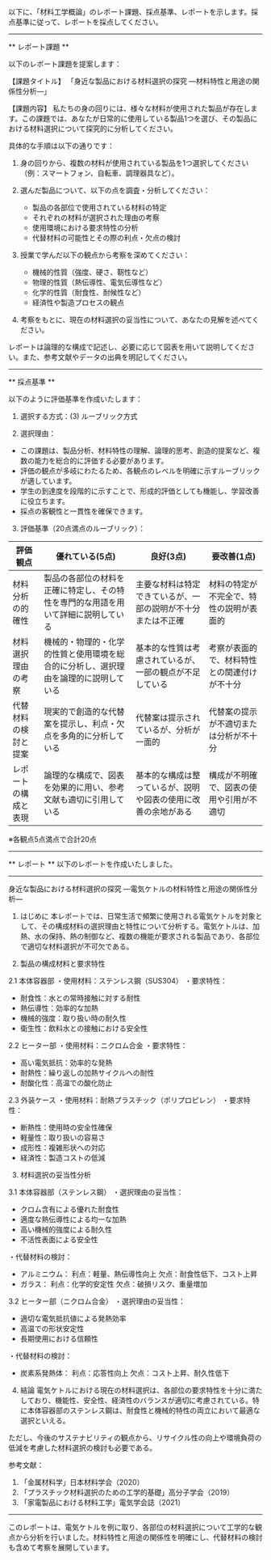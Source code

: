 以下に、「材料工学概論」のレポート課題、採点基準、レポートを示します。採点基準に従って、レポートを採点してください。

---------------------------------------
** レポート課題 **

以下のレポート課題を提案します：

【課題タイトル】
「身近な製品における材料選択の探究 ―材料特性と用途の関係性分析―」

【課題内容】
私たちの身の回りには、様々な材料が使用された製品が存在します。この課題では、あなたが日常的に使用している製品1つを選び、その製品における材料選択について探究的に分析してください。

具体的な手順は以下の通りです：

1. 身の回りから、複数の材料が使用されている製品を1つ選択してください（例：スマートフォン、自転車、調理器具など）。

2. 選んだ製品について、以下の点を調査・分析してください：
   - 製品の各部位で使用されている材料の特定
   - それぞれの材料が選択された理由の考察
   - 使用環境における要求特性の分析
   - 代替材料の可能性とその際の利点・欠点の検討

3. 授業で学んだ以下の観点から考察を深めてください：
   - 機械的性質（強度、硬さ、靭性など）
   - 物理的性質（熱伝導性、電気伝導性など）
   - 化学的性質（耐食性、耐候性など）
   - 経済性や製造プロセスの観点

4. 考察をもとに、現在の材料選択の妥当性について、あなたの見解を述べてください。

レポートは論理的な構成で記述し、必要に応じて図表を用いて説明してください。また、参考文献やデータの出典を明記してください。

---------------------------------------
** 採点基準 **

以下のように評価基準を作成いたします：

1. 選択する方式：(3) ルーブリック方式

2. 選択理由：
- この課題は、製品分析、材料特性の理解、論理的思考、創造的提案など、複数の能力を総合的に評価する必要があります。
- 評価の観点が多岐にわたるため、各観点のレベルを明確に示すルーブリックが適しています。
- 学生の到達度を段階的に示すことで、形成的評価としても機能し、学習改善に役立ちます。
- 採点の客観性と一貫性を確保できます。

3. 評価基準（20点満点のルーブリック）：

| 評価観点 | 優れている(5点) | 良好(3点) | 要改善(1点) |
|----------|----------------|-----------|------------|
| 材料分析の的確性 | 製品の各部位の材料を正確に特定し、その特性を専門的な用語を用いて詳細に説明している | 主要な材料は特定できているが、一部の説明が不十分または不正確 | 材料の特定が不完全で、特性の説明が表面的 |
| 材料選択理由の考察 | 機械的・物理的・化学的性質と使用環境を総合的に分析し、選択理由を論理的に説明している | 基本的な性質は考慮されているが、一部の観点が不足している | 考察が表面的で、材料特性との関連付けが不十分 |
| 代替材料の検討と提案 | 現実的で創造的な代替案を提示し、利点・欠点を多角的に分析している | 代替案は提示されているが、分析が一面的 | 代替案の提示が不適切または分析が不十分 |
| レポートの構成と表現 | 論理的な構成で、図表を効果的に用い、参考文献も適切に引用している | 基本的な構成は整っているが、説明や図表の使用に改善の余地がある | 構成が不明確で、図表の使用や引用が不適切 |

※各観点5点満点で合計20点

---------------------------------------
** レポート **
以下のレポートを作成いたしました。

---------------------------------------
身近な製品における材料選択の探究
―電気ケトルの材料特性と用途の関係性分析―

1. はじめに
本レポートでは、日常生活で頻繁に使用される電気ケトルを対象として、その構成材料の選択理由と特性について分析する。電気ケトルは、加熱、水の保持、熱の制御など、複数の機能が要求される製品であり、各部位で適切な材料選択が不可欠である。

2. 製品の構成材料と要求特性

2.1 本体容器部
・使用材料：ステンレス鋼（SUS304）
・要求特性：
- 耐食性：水との常時接触に対する耐性
- 熱伝導性：効率的な加熱
- 機械的強度：取り扱い時の耐久性
- 衛生性：飲料水との接触における安全性

2.2 ヒーター部
・使用材料：ニクロム合金
・要求特性：
- 高い電気抵抗：効率的な発熱
- 耐熱性：繰り返しの加熱サイクルへの耐性
- 耐酸化性：高温での酸化防止

2.3 外装ケース
・使用材料：耐熱プラスチック（ポリプロピレン）
・要求特性：
- 断熱性：使用時の安全性確保
- 軽量性：取り扱いの容易さ
- 成形性：複雑形状への対応
- 経済性：製造コストの低減

3. 材料選択の妥当性分析

3.1 本体容器部（ステンレス鋼）
・選択理由の妥当性：
- クロム含有による優れた耐食性
- 適度な熱伝導性による均一な加熱
- 高い機械的強度による耐久性
- 不活性表面による安全性

・代替材料の検討：
- アルミニウム：
  利点：軽量、熱伝導性向上
  欠点：耐食性低下、コスト上昇
- ガラス：
  利点：化学的安定性
  欠点：破損リスク、重量増加

3.2 ヒーター部（ニクロム合金）
・選択理由の妥当性：
- 適切な電気抵抗値による発熱効率
- 高温での形状安定性
- 長期使用における信頼性

・代替材料の検討：
- 炭素系発熱体：
  利点：応答性向上
  欠点：コスト上昇、耐久性低下

4. 結論
電気ケトルにおける現在の材料選択は、各部位の要求特性を十分に満たしており、機能性、安全性、経済性のバランスが適切に考慮されている。特に本体容器部のステンレス鋼は、耐食性と機械的特性の両立において最適な選択といえる。

ただし、今後のサステナビリティの観点から、リサイクル性の向上や環境負荷の低減を考慮した材料選択の検討も必要である。

参考文献：
1. 「金属材料学」日本材料学会（2020）
2. 「プラスチック材料選択のための工学的基礎」高分子学会（2019）
3. 「家電製品における材料工学」電気学会誌（2021）

---------------------------------------

このレポートは、電気ケトルを例に取り、各部位の材料選択について工学的な観点から分析を行いました。材料特性と用途の関係性を明確にし、代替材料の検討も含めて考察を展開しています。

